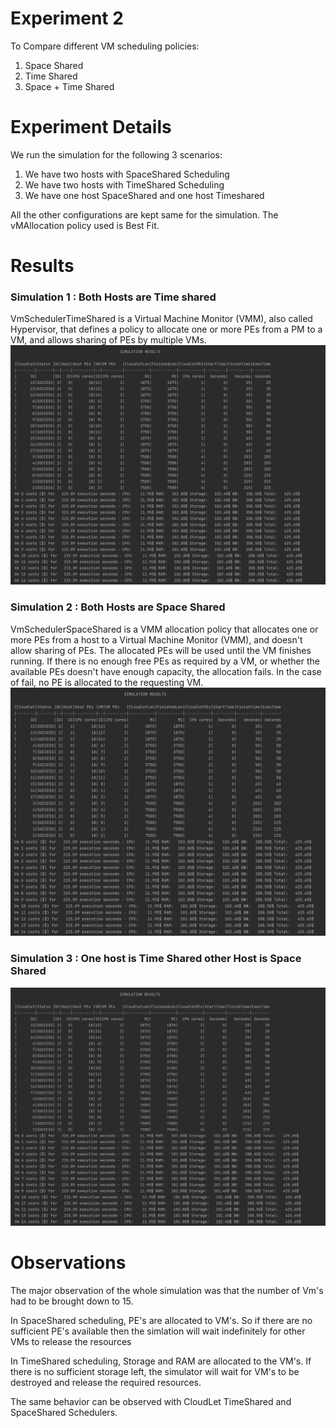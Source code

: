 # Experiment 2
To Compare different VM scheduling policies:
1. Space Shared
2. Time Shared
3. Space + Time Shared

# Experiment Details
We run the simulation for the following 3 scenarios:
1. We have two hosts with SpaceShared Scheduling
2. We have two hosts with TimeShared Scheduling
3. We have one host SpaceShared and one host Timeshared

All the other configurations are kept same for the simulation.
The vMAllocation policy used is Best Fit.

# Results
### Simulation 1 : Both Hosts are Time shared
VmSchedulerTimeShared is a Virtual Machine Monitor (VMM), also called Hypervisor, that defines a policy to allocate one or more PEs from a PM to a VM, and allows sharing of PEs by multiple VMs.
![TimeShared](Images/vmSchedulingTimeShared.PNG)

### Simulation 2 : Both Hosts are Space Shared
VmSchedulerSpaceShared is a VMM allocation policy that allocates one or more PEs from a host to a Virtual Machine Monitor (VMM), and doesn't allow sharing of PEs. The allocated PEs will be used until the VM finishes running. If there is no enough free PEs as required by a VM, or whether the available PEs doesn't have enough capacity, the allocation fails. 
In the case of fail, no PE is allocated to the requesting VM.
![SpaceShared](Images/vmSchedulingSpaceShared.PNG)

### Simulation 3 : One host is Time Shared other Host is Space Shared
![Both](Images/vmSchedulingBoth.PNG)

# Observations
The major observation of the whole simulation was that the number of Vm's had to be brought down to 15.

In SpaceShared scheduling, PE's are allocated to VM's. So if there are no sufficient PE's available then the simlation will
wait indefinitely for other VMs to release the resources

In TimeShared scheduling, Storage and RAM are allocated to the VM's. If there is no sufficient storage left, the simulator 
will wait for VM's to be destroyed and release the required resources.

The same behavior can be observed with CloudLet TimeShared and SpaceShared Schedulers.

